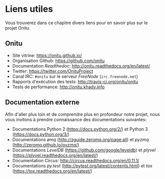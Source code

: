 # Liens utiles

Vous trouverez dans ce chapitre divers liens pour en savoir plus sur le projet Onitu.

## Onitu

- Site vitrine: <https://onitu.github.io/>
- Organisation Github: <https://github.com/onitu>
- Documentation *Readthedoc*: <http://onitu.readthedocs.org/en/latest/>
- Twitter: <https://twitter.com/OnituProject>
- Canal IRC: `#onitu` sur le serveur *FreeNode* (`irc.freenode.net`)
- Rapports d'exécution des tests: <http://travis-ci.org/onitu/onitu>
- Tests de performance: <http://onitu.khady.info>

## Documentation externe

Afin d'aller plus loin et de comprendre plus en profondeur notre projet, nous vous invitons à prendre connaissance des documentations suivantes:

- Documentations Python 2 (<https://docs.python.org/2/>) et Python 3 (<https://docs.python.org/3/>)
- Documentations *ømq* (<http://zguide.zeromq.org/page:all>) et *pyzmq* (<http://zeromq.github.io/pyzmq/>)
- Documentations *LevelDB* (<https://github.com/google/leveldb>) et *plyvel* (<https://plyvel.readthedocs.org/en/latest/>)
- Documentation *Circus*: <http://circus.readthedocs.org/en/0.11.1/>
- Documentations *py.test* (<http://pytest.org/latest/contents.html>) et *tox* (<https://tox.readthedocs.org/en/latest/>)
